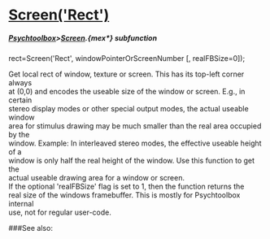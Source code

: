 # [Screen('Rect')](Screen-Rect) 
##### [Psychtoolbox](Psychtoolbox)>[Screen](Screen).{mex*} subfunction

rect=Screen('Rect', windowPointerOrScreenNumber [, realFBSize=0]);

Get local rect of window, texture or screen. This has its top-left corner always  
at (0,0) and encodes the useable size of the window or screen. E.g., in certain  
stereo display modes or other special output modes, the actual useable window  
area for stimulus drawing may be much smaller than the real area occupied by the  
window. Example: In interleaved stereo modes, the effective useable height of a  
window is only half the real height of the window. Use this function to get the  
actual useable drawing area for a window or screen.  
If the optional 'realFBSize' flag is set to 1, then the function returns the  
real size of the windows framebuffer. This is mostly for Psychtoolbox internal  
use, not for regular user-code.  
  


###See also:

